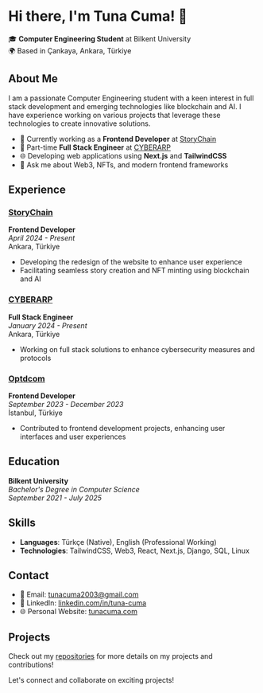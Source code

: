 # Hi there, I'm Tuna Cuma! 👋

🎓 **Computer Engineering Student** at Bilkent University  
🌍 Based in Çankaya, Ankara, Türkiye

## About Me

I am a passionate Computer Engineering student with a keen interest in full stack development and emerging technologies like blockchain and AI. I have experience working on various projects that leverage these technologies to create innovative solutions.

- 🔭 Currently working as a **Frontend Developer** at [StoryChain](https://storychain.ai)
- 💼 Part-time **Full Stack Engineer** at [CYBERARP](https://cyberarp.com)
- 🌐 Developing web applications using **Next.js** and **TailwindCSS**
- 💬 Ask me about Web3, NFTs, and modern frontend frameworks

## Experience

### [StoryChain](https://storychain.com)
**Frontend Developer**  
*April 2024 - Present*  
Ankara, Türkiye

- Developing the redesign of the website to enhance user experience
- Facilitating seamless story creation and NFT minting using blockchain and AI

### [CYBERARP](https://cyberarp.com)
**Full Stack Engineer**  
*January 2024 - Present*  
Ankara, Türkiye

- Working on full stack solutions to enhance cybersecurity measures and protocols

### [Optdcom](https://optdcom.com)
**Frontend Developer**  
*September 2023 - December 2023*  
İstanbul, Türkiye

- Contributed to frontend development projects, enhancing user interfaces and user experiences

## Education

**Bilkent University**  
*Bachelor's Degree in Computer Science*  
*September 2021 - July 2025*

## Skills

- **Languages**: Türkçe (Native), English (Professional Working)
- **Technologies**: TailwindCSS, Web3, React, Next.js, Django, SQL, Linux

## Contact

- 📧 Email: [tunacuma2003@gmail.com](mailto:tunacuma2003@gmail.com)
- 💼 LinkedIn: [linkedin.com/in/tuna-cuma](https://www.linkedin.com/in/tuna-cuma)
- 🌐 Personal Website: [tunacuma.com](https://tunacuma.com)

## Projects

Check out my [repositories](https://github.com/tunacuma) for more details on my projects and contributions!

Let's connect and collaborate on exciting projects!
